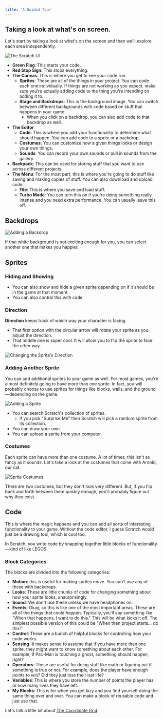 ```yaml
---
title: 'A Guided Tour'
---
```


## Taking a look at what's on screen.

Let's start by taking a look at what's on the screen and then we'll explore each area independently.

![The Scratch UI](/images/scratch-ui.png)

- **Green Flag**: This starts your code.
- **Red Stop Sign**: This stops everything.
- **The Canvas**: This is where you get to see your code run.
  - **Sprites**: These are all of the things in your project. You can code each one individually. If things are not working as you expect, make sure you're actually adding code to the thing you're intending on adding it to.
  - **Stage and Backdrops**: This is the background image. You can switch between different backgrounds with code based on stuff that happens in your game.
    - When you click on a backdrop, you can also add code to that backdrop as well.
- **The Editor**
  - **Code**: This is where you add your functionality to determine what should happen. You can add code to a sprite or a backdrop.
  - **Costumes**: You can customize how a given things looks or design your own things.
  - **Sounds**: You can record your own sounds or pull in sounds from the gallery.
- **Backpack**: This can be used for storing stuff that you want to use across different projects.
- **The Menu**: For the most part, this is where you're going to do stuff like saving and making copies of stuff. You can also download and upload code.
  - **File**: This is where you save and load stuff.
  - **Turbo Mode**: You can turn this on if you're doing something really intense and you need extra performance. You can usually leave this off.

## Backdrops

![Adding a Backdrop](/images/adding-a-backdrop.png)

If that white background is not exciting enough for you, you can select another one that makes you happier.

## Sprites

### Hiding and Showing

- You can also show and hide a given sprite depending on if it should be in the game at that moment.
- You can also control this with code.

### Direction

**Direction** keeps track of which way your character is facing.

- That first option with the circular arrow will rotate your sprite as you adjust the direction.
- That middle one is super cool. It will allow you to flip the sprite to face the other way.

![Changing the Sprite's Direction](/images/sprite-direction.png)

### Adding Another Sprite

You can add additional sprites to your game as well. For most games, you're almost definitely going to have more than one sprite. In fact, you will probably choose to use sprites for things like blocks, walls, and the ground—depending on the game.

![Adding a Sprite](/images/adding-a-sprite.png)

- You can search Scratch's collection of sprites.
  - If you pick "Surprise Me" then Scratch will pick a random sprite from its collection.
- You can draw your own.
- You can upload a sprite from your computer.

### Costumes

Each sprite can have more than one costume. A lot of times, this isn't as fancy as it sounds. Let's take a look at the costumes that come with Arnold, our cat.

![Sprite Costumes](/images/costumes.png)

There are two costumes, but they don't look very different. But, if you flip back and forth between them quickly enough, you'll probably figure out why they exist.

## Code

This is where the magic happens and you can add all sorts of interesting functionality to your game. Without the code editor, I guess Scratch would just be a drawing tool, which is cool too.

In Scratch, you write code by snapping together little blocks of functionality—kind of like LEGOS.

### Block Categories

The blocks are divided into the following categories:

- **Motion**: this is useful for making sprites move. You can't use any of these with backdrops.
- **Looks**: These are little chunks of code for changing something about how your sprite looks, unsurprisingly.
- **Sound**: We don't use these unless we have headphones on.
- **Events**: Okay, so this is like one of the most important areas. These are all of the things that could happen. Typically, you'll say something like "When that happens, I want to do this." This will be what kicks it off. The simplest possible version of this could be "When then project starts… do this!"
- **Control**: These are a bunch of helpful blocks for controlling how your code works.
- **Sensing**: It makes sense to assume that if you have more than one sprite, they might want to know something about each other. For example, if Pac-Man is touching a ghost, something should happen, right?
- **Operators**: These are useful for doing stuff like math or figuring out if something is true or not. For example, does the player have enough points to win? Did they just lose their last life?
- **Variables**: This is where you store the number of points the player has or how many lives they have left.
- **My Blocks**: This is for when you get lazy and you find yourself doing the same thing over and over. You can make a block of reusable code and just use that.

Let's talk a little bit about [The Coordinate Grid](the-coordinate-grid).
